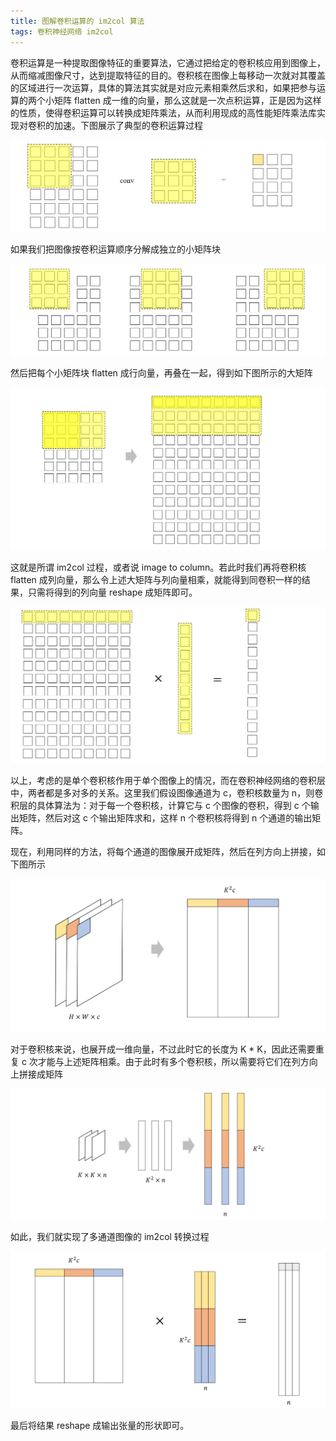 ```yaml
---
title: 图解卷积运算的 im2col 算法
tags: 卷积神经网络 im2col
---
```


卷积运算是一种提取图像特征的重要算法，它通过把给定的卷积核应用到图像上，从而缩减图像尺寸，达到提取特征的目的。卷积核在图像上每移动一次就对其覆盖的区域进行一次运算，具体的算法其实就是对应元素相乘然后求和，如果把参与运算的两个小矩阵 flatten 成一维的向量，那么这就是一次点积运算，正是因为这样的性质，使得卷积运算可以转换成矩阵乘法，从而利用现成的高性能矩阵乘法库实现对卷积的加速。下图展示了典型的卷积运算过程

![](/resources/2022-04-25-im2col/im2col_conv.png)

如果我们把图像按卷积运算顺序分解成独立的小矩阵块

![](/resources/2022-04-25-im2col/im2col_decomposite.png)

然后把每个小矩阵块 flatten 成行向量，再叠在一起，得到如下图所示的大矩阵

![](/resources/2022-04-25-im2col/im2col_matrix.png)

这就是所谓 im2col 过程，或者说 image to column。若此时我们再将卷积核 flatten 成列向量，那么令上述大矩阵与列向量相乘，就能得到同卷积一样的结果，只需将得到的列向量 reshape 成矩阵即可。

![](/resources/2022-04-25-im2col/im2col_matmul.png)

以上，考虑的是单个卷积核作用于单个图像上的情况，而在卷积神经网络的卷积层中，两者都是多对多的关系。这里我们假设图像通道为 c，卷积核数量为 n，则卷积层的具体算法为：对于每一个卷积核，计算它与 c 个图像的卷积，得到 c 个输出矩阵，然后对这 c 个输出矩阵求和，这样 n 个卷积核将得到 n 个通道的输出矩阵。

现在，利用同样的方法，将每个通道的图像展开成矩阵，然后在列方向上拼接，如下图所示

![](/resources/2022-04-25-im2col/im2col_channel.png)

对于卷积核来说，也展开成一维向量，不过此时它的长度为 K * K，因此还需要重复 c 次才能与上述矩阵相乘。由于此时有多个卷积核，所以需要将它们在列方向上拼接成矩阵

![](/resources/2022-04-25-im2col/im2col_kernel.png)

如此，我们就实现了多通道图像的 im2col 转换过程

![](/resources/2022-04-25-im2col/im2col_matmul_channels.png)

最后将结果 reshape 成输出张量的形状即可。

